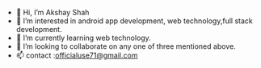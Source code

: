 - 👋 Hi, I’m Akshay Shah
- 👀 I’m interested in android app development, web technology,full stack development.
- 🌱 I’m currently learning web technology.
- 💞️ I’m looking to collaborate on any one of three mentioned above.
- 📫 contact :officialuse71@gmail.com

<!---
Shahaxay/Shahaxay is a ✨ special ✨ repository because its `README.md` (this file) appears on your GitHub profile.
You can click the Preview link to take a look at your changes.
--->
